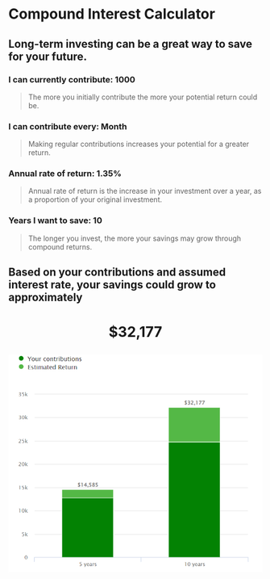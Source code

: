 # Compound Interest Calculator

## Long-term investing can be a great way to save for your future.

### I can currently contribute: 1000

> The more you initially contribute the more your potential return could be.

### I can contribute every: Month 

> Making regular contributions increases your potential for a greater return.

### Annual rate of return: 1.35%

> Annual rate of return is the increase in your investment over a year, as a proportion of your original investment.

### Years I want to save: 10

> The longer you invest, the more your savings may grow through compound returns.


## Based on your contributions and assumed interest rate, your savings could grow to approximately

<h1><p align = "center">$32,177</p></h1>

<p align="center"> 
<img src = "img\intrest_td.png">
</p>
